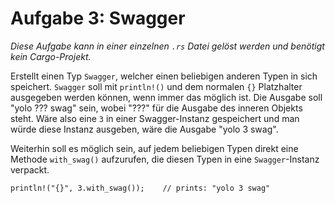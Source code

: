 Aufgabe 3: Swagger
==================

*Diese Aufgabe kann in einer einzelnen `.rs` Datei gelöst werden und benötigt
kein Cargo-Projekt.*

Erstellt einen Typ `Swagger`, welcher einen beliebigen anderen Typen in sich
speichert.
`Swagger` soll mit `println!()` und dem normalen `{}` Platzhalter
ausgegeben werden können, wenn immer das möglich ist.
Die Ausgabe soll "yolo ??? swag" sein, wobei "???" für die Ausgabe des inneren
Objekts steht.
Wäre also eine `3` in einer Swagger-Instanz gespeichert und man würde diese
Instanz ausgeben, wäre die Ausgabe "yolo 3 swag".

Weiterhin soll es möglich sein, auf jedem beliebigen Typen direkt eine Methode
`with_swag()` aufzurufen, die diesen Typen in eine `Swagger`-Instanz verpackt.

```
println!("{}", 3.with_swag());    // prints: "yolo 3 swag"
```
